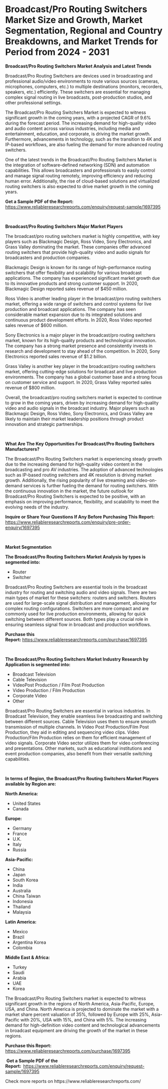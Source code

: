 <p><h1>Broadcast/Pro Routing Switchers Market Size and Growth, Market Segmentation, Regional and Country Breakdowns, and Market Trends for Period from 2024 -  2031</h1></p><p><strong>Broadcast/Pro Routing Switchers Market Analysis and Latest Trends</strong></p>
<p><p>Broadcast/Pro Routing Switchers are devices used in broadcasting and professional audio/video environments to route various sources (cameras, microphones, computers, etc.) to multiple destinations (monitors, recorders, speakers, etc.) efficiently. These switchers are essential for managing complex signal routing in live broadcasts, post-production studios, and other professional settings.</p><p>The Broadcast/Pro Routing Switchers Market is expected to witness significant growth in the coming years, with a projected CAGR of 9.6% during the forecast period. The increasing demand for high-quality video and audio content across various industries, including media and entertainment, education, and corporate, is driving the market growth. Furthermore, advancements in technology, such as the transition to 4K and IP-based workflows, are also fueling the demand for more advanced routing switchers.</p><p>One of the latest trends in the Broadcast/Pro Routing Switchers Market is the integration of software-defined networking (SDN) and automation capabilities. This allows broadcasters and professionals to easily control and manage signal routing remotely, improving efficiency and reducing human error. Additionally, the rise of cloud-based solutions and virtualized routing switchers is also expected to drive market growth in the coming years.</p></p>
<p><strong>Get a Sample PDF of the Report:&nbsp;</strong> <a href="https://www.reliableresearchreports.com/enquiry/request-sample/1697395">https://www.reliableresearchreports.com/enquiry/request-sample/1697395</a></p>
<p>&nbsp;</p>
<p><strong>Broadcast/Pro Routing Switchers Major Market Players</strong></p>
<p><p>The broadcast/pro routing switchers market is highly competitive, with key players such as Blackmagic Design, Ross Video, Sony Electronics, and Grass Valley dominating the market. These companies offer advanced routing switchers that provide high-quality video and audio signals for broadcasters and production companies.</p><p>Blackmagic Design is known for its range of high-performance routing switchers that offer flexibility and scalability for various broadcast applications. The company has experienced significant market growth due to its innovative products and strong customer support. In 2020, Blackmagic Design reported sales revenue of $450 million.</p><p>Ross Video is another leading player in the broadcast/pro routing switchers market, offering a wide range of switchers and control systems for live production and broadcast applications. The company has seen considerable market expansion due to its integrated solutions and continuous product development efforts. In 2020, Ross Video reported sales revenue of $600 million.</p><p>Sony Electronics is a major player in the broadcast/pro routing switchers market, known for its high-quality products and technological innovation. The company has a strong market presence and consistently invests in research and development to stay ahead of the competition. In 2020, Sony Electronics reported sales revenue of $1.2 billion.</p><p>Grass Valley is another key player in the broadcast/pro routing switchers market, offering cutting-edge solutions for broadcast and live production environments. The company has a global customer base and a strong focus on customer service and support. In 2020, Grass Valley reported sales revenue of $800 million.</p><p>Overall, the broadcast/pro routing switchers market is expected to continue to grow in the coming years, driven by increasing demand for high-quality video and audio signals in the broadcast industry. Major players such as Blackmagic Design, Ross Video, Sony Electronics, and Grass Valley are likely to maintain their market leadership positions through product innovation and strategic partnerships.</p></p>
<p>&nbsp;</p>
<p><strong>What Are The Key Opportunities For Broadcast/Pro Routing Switchers Manufacturers?</strong></p>
<p><p>The Broadcast/Pro Routing Switchers market is experiencing steady growth due to the increasing demand for high-quality video content in the broadcasting and pro AV industries. The adoption of advanced technologies such as IP-based routing switchers and 4K resolution is driving market growth. Additionally, the rising popularity of live streaming and video-on-demand services is further fueling the demand for routing switchers. With the continuous innovation in the market, the future outlook for Broadcast/Pro Routing Switchers is expected to be positive, with an emphasis on improving performance, flexibility, and scalability to meet the evolving needs of the industry.</p></p>
<p><strong>Inquire or Share Your Questions If Any Before Purchasing This Report:</strong> <a href="https://www.reliableresearchreports.com/enquiry/pre-order-enquiry/1697395">https://www.reliableresearchreports.com/enquiry/pre-order-enquiry/1697395</a></p>
<p>&nbsp;</p>
<p><strong>Market Segmentation</strong></p>
<p><strong>The Broadcast/Pro Routing Switchers Market Analysis by types is segmented into:</strong></p>
<p><ul><li>Router</li><li>Switcher</li></ul></p>
<p><p>Broadcast/Pro Routing Switchers are essential tools in the broadcast industry for routing and switching audio and video signals. There are two main types of market for these switchers: routers and switchers. Routers are used for large-scale signal distribution and management, allowing for complex routing configurations. Switchers are more compact and are commonly used for live production environments, allowing for quick switching between different sources. Both types play a crucial role in ensuring seamless signal flow in broadcast and production workflows.</p></p>
<p><strong>Purchase this Report:&nbsp;</strong><a href="https://www.reliableresearchreports.com/purchase/1697395">https://www.reliableresearchreports.com/purchase/1697395</a></p>
<p>&nbsp;</p>
<p><strong>The Broadcast/Pro Routing Switchers Market Industry Research by Application is segmented into:</strong></p>
<p><ul><li>Broadcast Television</li><li>Cable Television</li><li>VideoPost Production / Film Post Production</li><li>Video Production / Film Production</li><li>Corporate Video</li><li>Other</li></ul></p>
<p><p>Broadcast/Pro Routing Switchers are essential in various industries. In Broadcast Television, they enable seamless live broadcasting and switching between different sources. Cable Television uses them to ensure smooth transmission of multiple channels. In Video Post Production/Film Post Production, they aid in editing and sequencing video clips. Video Production/Film Production relies on them for efficient management of video signals. Corporate Video sector utilizes them for video conferencing and presentations. Other markets, such as educational institutions and event production companies, also benefit from their versatile switching capabilities.</p></p>
<p>&nbsp;</p>
<p><strong>In terms of Region, the Broadcast/Pro Routing Switchers Market Players available by Region are:</strong></p>
<p>
    <p> <strong> North America: </strong>
        <ul>
            <li>United States</li>
            <li>Canada</li>
        </ul>
        </p> 
    <p> <strong> Europe: </strong>
        <ul>
            <li>Germany</li>
            <li>France</li>
            <li>U.K.</li>
            <li>Italy</li>
            <li>Russia</li>
        </ul>
        </p> 
    <p> <strong> Asia-Pacific: </strong>
        <ul>
            <li>China</li>
            <li>Japan</li>
            <li>South Korea</li>
            <li>India</li>
            <li>Australia</li>
            <li>China Taiwan</li>
            <li>Indonesia</li>
            <li>Thailand</li>
            <li>Malaysia</li>
        </ul>
        </p> 
    <p> <strong> Latin America: </strong>
        <ul>
            <li>Mexico</li>
            <li>Brazil</li>
            <li>Argentina Korea</li>
            <li>Colombia</li>
        </ul>
        </p> 
    <p> <strong> Middle East & Africa: </strong>
        <ul>
            <li>Turkey</li>
            <li>Saudi</li>
            <li>Arabia</li>
            <li>UAE</li>
            <li>Korea</li>
        </ul>
    </p>
    </p>
<p><p>The Broadcast/Pro Routing Switchers market is expected to witness significant growth in the regions of North America, Asia-Pacific, Europe, USA, and China. North America is projected to dominate the market with a market share percent valuation of 35%, followed by Europe with 25%, Asia-Pacific with 20%, USA with 15%, and China with 5%. The increasing demand for high-definition video content and technological advancements in broadcast equipment are driving the growth of the market in these regions.</p></p>
<p><strong>Purchase this Report: </strong><a href="https://www.reliableresearchreports.com/purchase/1697395">https://www.reliableresearchreports.com/purchase/1697395</a></p>
<p>&nbsp;<strong>Get a Sample PDF of the Report:&nbsp;&nbsp;</strong><a href="https://www.reliableresearchreports.com/enquiry/request-sample/1697395">https://www.reliableresearchreports.com/enquiry/request-sample/1697395</a></p>
<p><strong></strong></p>
<p>Check more reports on https://www.reliableresearchreports.com/</p>